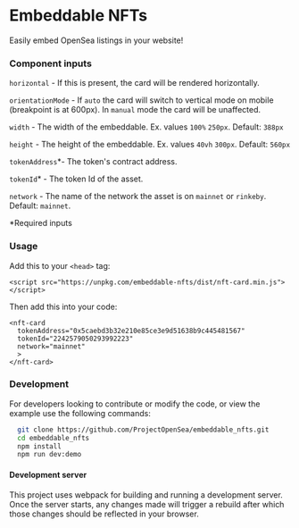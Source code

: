 # Embeddable NFTs
Easily embed OpenSea listings in your website!

### Component inputs

`horizontal` - If this is present, the card will be rendered horizontally.

`orientationMode` - If `auto` the card will switch to vertical 
mode on mobile (breakpoint is at 600px). In `manual` mode the card will be unaffected.

`width` - The width of the embeddable. Ex. values `100%` `250px`. Default: `388px`

`height` - The height of the embeddable. Ex. values `40vh` `300px`. Default: `560px`

`tokenAddress`\*- The token's contract address.

`tokenId`\* - The token Id of the asset.

`network` - The name of the network the asset is on `mainnet` or `rinkeby`. Default: `mainnet`.

\*Required inputs

### Usage

Add this to your `<head>` tag:
```
<script src="https://unpkg.com/embeddable-nfts/dist/nft-card.min.js"></script>
```

Then add this into your code:
```
<nft-card
  tokenAddress="0x5caebd3b32e210e85ce3e9d51638b9c445481567"
  tokenId="2242579050293992223"
  network="mainnet"
  >
</nft-card>
```

### Development
For developers looking to contribute or modify the code, or view the example use the following commands:
```bash
  git clone https://github.com/ProjectOpenSea/embeddable_nfts.git
  cd embeddable_nfts
  npm install
  npm run dev:demo
```

#### Development server
This project uses webpack for building and running a development server. Once the server starts, any changes made will trigger a rebuild after which those changes should be reflected in your browser.

